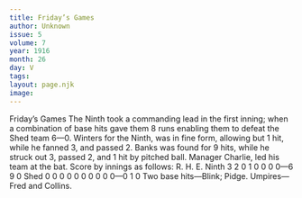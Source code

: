 ```yaml
---
title: Friday’s Games
author: Unknown
issue: 5
volume: 7
year: 1916
month: 26
day: V
tags:
layout: page.njk
image:
---
```

Friday’s Games       The Ninth took a commanding lead in the first inning; when a combination of base hits gave them 8 runs enabling them to defeat the Shed team 6—0.       Winters for the Ninth, was in fine form, allowing but 1 hit, while he fanned 3, and passed 2.       Banks was found for 9 hits, while he struck out 3, passed 2, and 1 hit by pitched ball.       Manager Charlie, led his team at the bat.       Score by innings as follows: R. H. E. Ninth 3 2 0 1 0 0 0 0—6 9 0 Shed 0 0 0 0 0 0 0 0 0 0—0 1 0       Two base hits—Blink; Pidge.       Umpires—Fred and Collins.    
